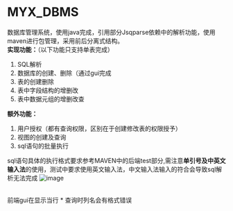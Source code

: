 <h1>MYX_DBMS</h1>
数据库管理系统，使用java完成，引用部分Jsqparse依赖中的解析功能，使用maven进行包管理，采用前后分离式结构。<br>
<strong>实现功能：</strong>（以下功能只支持单表完成）
<ol>
<li>SQL解析</li>
<li>数据库的创建、删除（通过gui完成</li>
<li>表的创建删除</li>
<li>表中字段结构的增删改</li>
<li>表中数据元组的增删改查</li>
</ol>
<strong>额外功能：</strong>
<ol>
  <li>用户授权（都有查询权限，区别在于创建修改表的权限授予）</li>
  <li>视图的创建及查询</li>
  <li>sql语句的批量执行</li>
</ol>

sql语句具体的执行格式要求参考MAVEN中的后端test部分,需注意<strong>单引号及中英文输入法</strong>的使用，测试中要求使用英文输入法，中文输入法输入的符合会导致sql解析无法完成
![image](https://github.com/MeiKaiAoXue/MYX_DBMS/assets/111553908/2b50ae15-2811-4f95-b4e7-bc180d3e84c4)

<br>前端gui在显示当行 * 查询时列名会有格式错误
